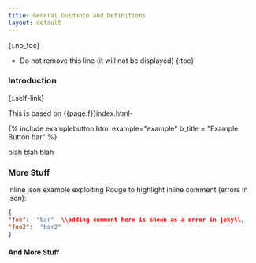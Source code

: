 ```yaml
---
title: General Guidance and Definitions
layout: default
---
```


{:.no_toc}

<!-- TOC  the css styling for this is \pages\assets\css\project.css under 'markdown-toc'-->

* Do not remove this line (it will not be displayed)
{:toc}

### Introduction
{:.self-link}

This is based on {{page.f}}index.html-

{% include examplebutton.html example="example" b_title = "Example Button bar" %}


<div id="blah">
blah blah blah
</div>

<!-- ******** TODO testing copy button for grabbing sample data ******
<button id="copy-button" class="btn-default btn-sm" data-clipboard-target="blah">Copy Blah</button>
********************************
-->


### More Stuff

inline json example exploiting Rouge to highlight inline comment (errors in json):

~~~json
{
"foo":  "bar"  \\adding comment here is shown as a error in jekyll,
"foo2":  "bar2"
}
~~~

#### And More Stuff
